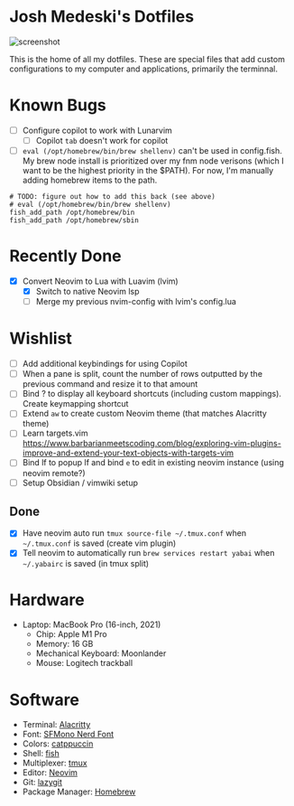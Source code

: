 # Josh Medeski's Dotfiles

![screenshot](./screenshot.png)

This is the home of all my dotfiles. These are special files that add custom configurations to my computer and applications, primarily the terminnal.

# Known Bugs

- [ ] Configure copilot to work with Lunarvim
  - [ ] Copilot `tab` doesn't work for copilot
- [ ] `eval (/opt/homebrew/bin/brew shellenv)` can't be used in config.fish. My brew node install is prioritized over my fnm node verisons (which I want to be the highest priority in the $PATH). For now, I'm manually adding homebrew items to the path.

```fish
# TODO: figure out how to add this back (see above)
# eval (/opt/homebrew/bin/brew shellenv)
fish_add_path /opt/homebrew/bin
fish_add_path /opt/homebrew/sbin
```

# Recently Done

- [x] Convert Neovim to Lua with Luavim (lvim)
  - [x] Switch to native Neovim lsp
  - [ ] Merge my previous nvim-config with lvim's config.lua

# Wishlist

- [ ] Add additional keybindings for using Copilot
- [ ] When a pane is split, count the number of rows outputted by the previous command and resize it to that amount
- [ ] Bind <prefix> ? to display all keyboard shortcuts (including custom mappings). Create keymapping shortcut
- [ ] Extend `aw` to create custom Neovim theme (that matches Alacritty theme)
- [ ] Learn targets.vim https://www.barbarianmeetscoding.com/blog/exploring-vim-plugins-improve-and-extend-your-text-objects-with-targets-vim
- [ ] Bind <space>lf to popup lf and bind `e` to edit in existing neovim instance (using neovim remote?)
- [ ] Setup Obsidian / vimwiki setup

## Done

- [x] Have neovim auto run `tmux source-file ~/.tmux.conf` when `~/.tmux.conf` is saved (create vim plugin)
- [x] Tell neovim to automatically run `brew services restart yabai` when `~/.yabairc` is saved (in tmux split)

# Hardware

- Laptop: MacBook Pro (16-inch, 2021)
  - Chip: Apple M1 Pro
  - Memory: 16 GB
  - Mechanical Keyboard: Moonlander
  - Mouse: Logitech trackball

# Software

- Terminal: [Alacritty](https://alacritty.org)
- Font: [SFMono Nerd Font](https://github.com/epk/SF-Mono-Nerd-Font)
- Colors: [catppuccin](https://github.com/catppuccin/catppuccin)
- Shell: [fish](https://fishshell.com)
- Multiplexer: [tmux](https://github.com/tmux/tmux/wiki)
- Editor: [Neovim](https://neovim.io)
- Git: [lazygit](https://github.com/jesseduffield/lazygit)
- Package Manager: [Homebrew](https://brew.sh)

